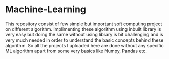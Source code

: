# Machine-Learning
This repository consist of few simple but important soft computing project on different algorithm. 
Implimenting these algorithm using inbuilt library is very easy but doing the same without using library is bit challenging and is very much needed in order to
understand the basic concepts behind these algorithm. So all the projects I uploaded here are done without any specific ML algorithm apart from some very basics
like Numpy, Pandas etc.
